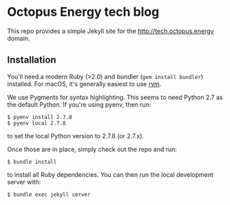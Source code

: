 # Octopus Energy tech blog

This repo provides a simple Jekyll site for the http://tech.octopus.energy domain.

## Installation

You'll need a modern Ruby (>2.0) and bundler (`gem install bundler`) installed. For macOS, it's generally
easiest to use [rvm](https://rvm.io/).

We use Pygments for syntax highlighting. This seems to need Python 2.7 as the default Python. If you're using pyenv, then
run:

    $ pyenv install 2.7.8
    $ pyenv local 2.7.8

to set the local Python version to 2.7.8 (or 2.7.x).

Once those are in place, simply check out the repo and run:

    $ bundle install

to install all Ruby dependencies. You can then run the local development server with:

    $ bundle exec jekyll server


